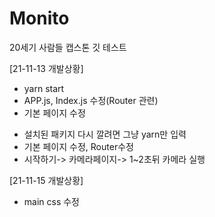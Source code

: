 # Monito

20세기 사람들 캡스톤
깃 테스트

[21-11-13 개발상황]

<ul>
<li>yarn start</li>
<li>APP.js, Index.js 수정(Router 관련)</li>
<li>기본 페이지 수정</li>
</ul>
<ul>
<li>설치된 패키지 다시 깔려면 그냥 yarn만 입력</li>
<li>기본 페이지 수정, Router수정</li>
<li>시작하기-> 카메라페이지-> 1~2초뒤 카메라 실행</li>
</ul>


[21-11-15 개발상황]
<ul>
<li>main css 수정</li>
</ul>